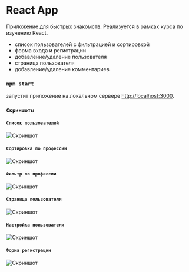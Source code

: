# React App

Приложение для быстрых знакомств. 
Реализуется в рамках курса по изучению React.

- список пользователей с фильтрацией и сортировкой
- форма входа и регистрации
- добавление/удаление пользователя
- страница пользователя
- добавление/удаление комментариев

### `npm start`
запустит приложение на локальном сервере [http://localhost:3000](http://localhost:3000).

### `Скриншоты`

#### `Список пользователей`
![Скриншот](https://i.ibb.co/brY0ByB/localhost-3000-login-2.png)

#### `Сортировка по профессии`
![Скриншот](https://i.ibb.co/zsbZRLS/localhost-3000-login-4.png)

#### `Фильтр по профессии`
![Скриншот](https://i.ibb.co/5Y29T9G/localhost-3000-login-3.png)

#### `Страница пользователя`
![Скриншот](https://i.ibb.co/BPvZBRp/localhost-3000-login-7.png)

#### `Настройка пользователя`
![Скриншот](https://i.ibb.co/Qkb4Qtj/localhost-3000-login-6.png)

#### `Форма регистрации`
![Скриншот](https://i.ibb.co/3Wm1b3q/localhost-3000-login-1.png)
